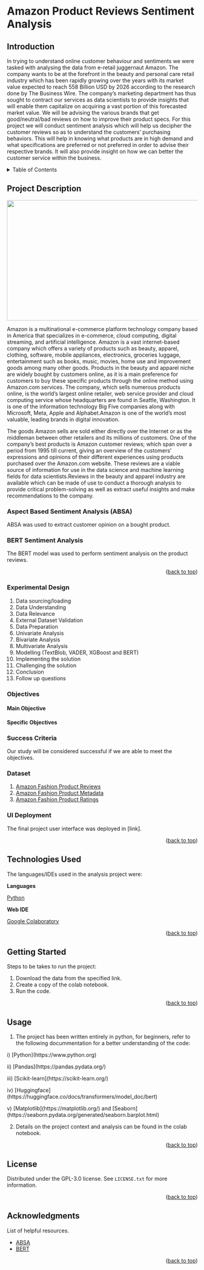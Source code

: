 # Amazon Product Reviews Sentiment Analysis


## Introduction

In trying to understand online customer behaviour and sentiments we were tasked with analysing the data from e-retail juggernaut Amazon. The company wants to be at the forefront in the beauty and personal care retail industry  which has been rapidly growing over the years with its market value expected to reach 558 Billion USD by 2026 according to the research done by The Business Wire. The company’s marketing department has thus sought to contract our services as data scientists to provide insights that will enable them capitalize on acquiring a vast portion of this forecasted market value. We will be advising the various brands that get good/neutral/bad reviews on how to improve their product specs. For this project we will conduct sentiment analysis which will help us decipher the customer reviews so as to understand the customers’ purchasing behaviors. This will help in knowing what products are in high demand and what specifications are preferred or not preferred in order to advise their respective brands. It will also provide insight on how we can better the customer service within the business.



<!-- TABLE OF CONTENTS -->
<details>
  <summary>Table of Contents</summary>
  <ol>
    <li>
      <a href="#project-description">Project Description</a>
      <ul>
        <li><a href="#experimental-design">Experimental Design</a></li>
        <li><a href="#objectives">Objectives</a></li>
        <li><a href="#sucess-criteria">Success Criteria</a></li>
        <li><a href="#dataset">Dataset</a></li>
        <li><a href="#ui-deployment">UI Deployment</a></li>
      </ul>
    </li>
    <li>
      <a href="#technologies-used">Technologies Used</a></li>
    <li>
      <a href="#getting-started">Getting Started</a>
      <ul>
        <li><a href="#installation">Installation</a></li>
      </ul>
    </li>
    <li><a href="#usage">Usage</a></li>
    <li><a href="#license">License</a></li>
    <li><a href="#acknowledgments">Acknowledgments</a></li>
  </ol>
</details>



<!-- PROJECT DESCRIPTION -->
## Project Description

<p align="center">
  <img 
    width="514"
    height="317"
    src="https://fontspool.com/img/fonts/img-1602929103184.png"
  >
</p>


Amazon is a multinational e-commerce platform technology company based in America that specializes in e-commerce, cloud computing, digital streaming, and artificial intelligence. Amazon is a vast internet-based company which offers a variety of products such as beauty, apparel, clothing, software, mobile appliances, electronics, groceries luggage, entertainment such as books, music, movies, home use and improvement goods among many other goods. Products in the beauty and apparel niche are widely bought by customers online, as it is a main preference for customers to buy these specific products through the online method using Amazon.com services. The company, which sells numerous products online, is the world’s largest online retailer, web service provider and cloud computing service whose headquarters are found in Seattle, Washington. It is one of the information technology Big Five companies along with Microsoft, Meta, Apple and Alphabet.Amazon is one of the world’s most valuable, leading brands in digital innovation.

The goods Amazon sells are sold either directly over the Internet or as the middleman between other retailers and its millions of customers. One of the company’s best products is Amazon customer reviews; which span over a period from 1995 till current, giving an overview of the customers’ expressions and opinions of their different experiences using products purchased over the Amazon.com website. These reviews are a viable source of information for use in the data science and machine learning fields for data scientists.Reviews in the beauty and apparel industry are available which can be made of use to conduct a thorough analysis to provide critical problem-solving as well as extract useful insights and make recommendations to the company.


### Aspect Based Sentiment Analysis (ABSA)

ABSA was used to extract customer opinion on a bought product.



### BERT Sentiment Analysis

The BERT model was used to perform sentiment analysis on the product reviews.



<p align="right">(<a href="#top">back to top</a>)</p>

<!-- EXPERIMENTAL DESIGN -->
### Experimental Design

1. Data sourcing/loading 
2. Data Understanding 
3. Data Relevance
4. External Dataset Validation
5. Data Preparation
6. Univariate Analysis
7. Bivariate Analysis
8. Multivariate Analysis
9. Modelling (TextBlob, VADER, XGBoost and BERT)
10. Implementing the solution
11. Challenging the solution
12. Conclusion
13. Follow up questions


<!-- Objectives-->
### Objectives

#### Main Objective

#### Specific Objectives

<!-- SUCCESS CRITERIA-->
### Success Criteria

Our study will be considered successful if we are able to meet the objectives.


<!-- DATASET -->
### Dataset

1. [Amazon Fashion Product Reviews](https://nijianmo.github.io/amazon/index.html)
2. [Amazon Fashion Product Metadata](https://nijianmo.github.io/amazon/index.html)
3. [Amazon Fashion Product Ratings](https://nijianmo.github.io/amazon/index.html)



<!-- UI Deployment -->

### UI Deployment

The final project user interface was deployed in [link].

<p align="right">(<a href="#top">back to top</a>)</p>


<!-- TECHNOLOGIES USED -->

## Technologies Used

The languages/IDEs used in the analysis project were: 

**Languages**

[Python](https://www.python.org)

**Web IDE**

[Google Colaboratory](https://colab.research.google.com/)


<p align="right">(<a href="#top">back to top</a>)</p>



<!-- GETTING STARTED -->

## Getting Started

Steps to be takes to run the project:

1. Download the data from the specified link.
2. Create a copy of the colab notebook.
3. Run the code.


<p align="right">(<a href="#top">back to top</a>)</p>



<!-- USAGE EXAMPLES -->
## Usage

1. The project has been written entirely in python, for beginners, refer to the following docummentation for a better understanding of the code:

<p class="tab">i) [Python](https://www.python.org)</p>
<p class="tab">ii) [Pandas](https://pandas.pydata.org/)</p>
<p class="tab">iii) [Scikit-learn](https://scikit-learn.org/)</p>
<p class="tab">iv) [Huggingface](https://huggingface.co/docs/transformers/model_doc/bert)</p>
<p class="tab">v) [Matplotlib](https://matplotlib.org/) and [Seaborn](https://seaborn.pydata.org/generated/seaborn.barplot.html)</p>

2. Details on the project context and analysis can be found in the colab notebook.

<p align="right">(<a href="#top">back to top</a>)</p>




<!-- LICENSE -->
## License

Distributed under the GPL-3.0 license. See `LICENSE.txt` for more information.

<p align="right">(<a href="#top">back to top</a>)</p>




<!-- ACKNOWLEDGMENTS -->
## Acknowledgments
List of helpful resources.

* [ABSA](https://medium.com/analytics-vidhya/aspect-based-sentiment-analysis-a-practical-approach-8f51029bbc4a)
* [BERT](https://huggingface.co/docs/transformers/model_doc/bert)
 
<p align="right">(<a href="#top">back to top</a>)</p>




